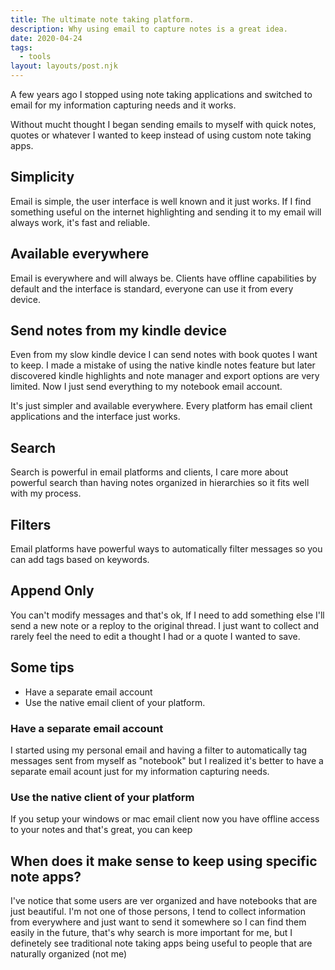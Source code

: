 ```yaml
---
title: The ultimate note taking platform.
description: Why using email to capture notes is a great idea.
date: 2020-04-24
tags:
  - tools
layout: layouts/post.njk
---
```


A few years ago I stopped using note taking applications and switched to email for my information capturing needs and it works.

Without mucht thought I began sending emails to myself with quick notes, quotes or whatever I wanted to keep instead of using custom note taking apps. 

## Simplicity

Email is simple, the user interface is well known and it just works. If I find something useful on the internet highlighting and sending it to my email will always work, it's fast and reliable.

## Available everywhere

Email is everywhere and will always be. Clients have offline capabilities by default and the interface is standard, everyone can use it from every device. 

## Send notes from my kindle device

Even from my slow kindle device I can send notes with book quotes I want to keep. I made a mistake of using the native kindle notes feature but later discovered kindle highlights and note manager and export options are very limited. Now I just send everything to my notebook email account.

It's just simpler and available everywhere. Every platform has email client applications and the interface just works. 

## Search

Search is powerful in email platforms and clients, I care more about powerful search than having notes organized in hierarchies so it fits well with my process. 

## Filters

Email platforms have powerful ways to automatically filter messages so you can add tags based on keywords.

## Append Only

You can't modify messages and that's ok, If I need to add something else I'll send a new note or a reploy to the original thread. I just want to collect and rarely feel the need to edit a thought I had or a quote I wanted to save.


## Some tips

* Have a separate email account
* Use the native email client of your platform.

### Have a separate email account

I started using my personal email and having a filter to automatically
tag messages sent from myself as "notebook" but I realized it's better
to have a  separate email acount just for my information capturing needs.

### Use the native client of your platform

If you setup your windows or mac email client now you have offline access to your notes and that's great, you can keep 


## When does it make sense to keep using specific note apps?

I've notice that some users are ver organized and have notebooks that are just beautiful. I'm not one of those persons, I tend to collect information from everywhere and just want to send it somewhere so I can find them easily in the future, that's why search is more important for me, but I definetely see traditional note taking apps being useful to people that are naturally organized (not me)

